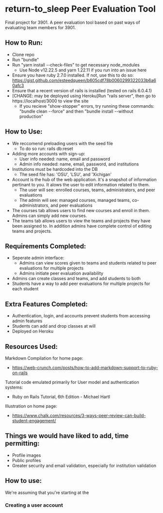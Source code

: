 # return-to_sleep Peer Evaluation Tool
Final project for 3901. A peer evaluation tool based on past ways of evaluating team members for 3901.

## How to Run:
* Clone repo
* Run "bundle"
* Run "yarn install --check-files" to get necessary node_modules
  * Use Node v12.22.5 and yarn 1.22.11 if you run into an issue here
* Ensure you have ruby 2.7.0 installed. If not, use this to do so: https://gist.github.com/esteedqueen/b605cdf78b0060299322033b6a60afc3
* Ensure that a recent version of rails is installed (tested on rails 6.0.4.1)
* [CHANGE: may be deployed using Heroku]Run "rails server", then go to https://localhost/3000 to view the site
  * If you recieve "show-stopper" errors, try running these commands: "bundle clean --force" and then "bundle install --without production"

## How to Use:  
* We reccomend preloading users with the seed file 
  * To do so run: rails db:reset
* Adding more accounts with sign-up:
    * User info needed: name, email and password
    * Admin info needed: name, email, password, and institutions
* Institutions must be hardcoded into the DB
  * The seed file has: 'OSU', 'LSU', and 'Xichigan'    
* Account is the hub of the web application. It's a snapshot of information pertinant to you. It alows the user to edit information related to them.
  * The user will see: enrolled courses, teams, administrators, and peer evaluations
  * The admin will see: managed courses, managed teams, co-administrators, and peer evaluations
* The courses tab allows users to find new courses and enroll in them. Admins can simply add new courses.
* The teams tab allows users to view the teams and projects they have been assigned to. In addition admins have complete control of editing teams and projects.

## Requirements Completed:
* Seperate admin interface:
  * Admins can view scores given to teams and students related to peer evaluations for multiple projects
  * Admins initiate peer evaluation availability
* Admins can create classes and teams, and add students to both
* Students have a way to add peer evaluations for multiple projects for each student
## Extra Features Completed:
* Authentication, login, and accounts prevent students from accessing admin features
* Students can add and drop classes at will
* Deployed on Heroku
## Resources Used:
Markdown Compilation for home page:
* https://web-crunch.com/posts/how-to-add-markdown-support-to-ruby-on-rails

Tutorial code emulated primarily for User model and authentication systems:
* Ruby on Rails Tutorial, 6th Edition - Michael Hartl

Illustration on home page:
* https://www.chalk.com/resources/3-ways-peer-review-can-build-student-engagement/

## Things we would have liked to add, time permitting:
* Profile images
* Public profiles
* Greater security and email validation, especially for institution validation

## How to use: 
We're assuming that you're starting at the 

### Creating a user account
